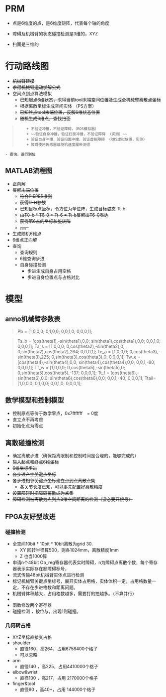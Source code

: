 # PRM

* 点是6维度的点，是6维度矩阵，代表每个轴的角度

* 障碍及机械臂的状态碰撞检测是3维的，XYZ

* 扫面是三维的



# 行动路线图
* ~~机械臂建模~~
* ~~求得机械臂运动学解公式~~
* 空间点到点算法模拟
    - ~~已知起点6维状态，求得当前tool末端空间位置及生成全机械臂离散点坐标~~
    - 根据离散坐标生成空间实体  （PS方案）
    - ~~已知终点tool末端位置，反解6维状态位置~~
    - ~~随机生成6维点，查找扫面~~
>         + 不验证冲撞，不验证障碍，（ROS模拟器）
>         + ~~验证自身冲撞，验证扫面冲撞，不验证障碍 （实测）~~
>         + 验证自身冲撞，验证扫面冲撞，验证虚拟障碍 （ROS虚拟放置，实测）
>         + 障碍使用传感器或随机速度履带测得
    - 查询，运行到位
        
## MATLAB流程图
* ~~正向解~~
* ~~反解末端位置~~
    - ~~符合PIEPER准则~~
    - ~~获得D-H参数~~
    - ~~已知目标点坐标，令方位为单位阵，生成目标姿态 Tt-b~~
    - ~~由T0-b * T6-0 * Tt-6 = Tt-b反解出T6-0表达~~
    - ~~获得第6点的坐标和旋转阵~~
    - ~~。。。~~
* 生成随机6维点
* 6维点正向解
* 查询
    - 查询规则
    - 6维查询步进
    - 自身碰撞检测
        + 步进生成自身占用空格
        + 步进自身位置点与占格对比

# 模型

## anno机械臂参数表

> Pb = [1,0,0,0;  0,1,0,0;    0,0,1,0;    0,0,0,1];
> 

> Ts_b = [cos(theta1),-sin(theta1),0,0;  sin(theta1),cos(theta1),0,0;    0,0,1,0;  0,0,0,1];
> Ta_s = [1,0,0,0;    0,cos(theta2),-sin(theta2),0;    0,sin(theta2),cos(theta2),264;  0,0,0,1];
> Te_a = [1,0,0,0;    0,cos(theta3),-sin(theta3),225;  0,sin(theta3),cos(theta3),0;    0,0,0,1];
> Tw_e = [cos(theta4),-sin(theta4),0,0;   sin(theta4),cos(theta4),0,0;    0,0,1,-80;   0,0,0,1];
> Tf_w = [1,0,0,0;    0,cos(theta5),-sin(theta5),0;    0,sin(theta5),cos(theta5),-137;  0,0,0,1];
> Tt_f = [cos(theta6),-sin(theta6),0,0;   sin(theta6),cos(theta6),0,0;    0,0,1,-40;   0,0,0,1];
> Ttail= [1,0,0,0;    0,1,0,0;    0,0,1,0;    0,0,0,1];

## 数学模型和控制模型
* 控制原点等价于数学零点，0x7fffffff　= 0度
* 直立点不再考虑
* 初始化点为零点


## 离散碰撞检测
* 确定离散步进（确保距离限制和控制时间是合理的，能够完成的）
* ~~输入起点和终点6维坐标~~
* ~~6维坐标步进~~
* ~~各步进产生关键点坐标~~
* ~~各步进相邻关键点坐标建立点到点离散点集~~
    - ~~各关节长度已知，可以事先配置好离散精度~~
* ~~设置障碍时把障碍离散成为点集~~
* ~~障碍检测被离散为点到点3维空间距离的检测（没必要开根号）~~

## FPGA友好型改进
### 碰撞检测
* 全空间10bit * 10bit * 10bit离散为grid 30.
    - XY 回转半径算500，则各1024mm，离散精度1mm
    - Z 也当1000算
* 申请n个48bit Ob_reg寄存器代表实时障碍，n为障碍点离散个数，每个寄存器表示实际存在额障碍标号，
* 流式传输48bit机械臂实体点进行检测
* 标记机械臂关键点坐标号，展开实体占用格，实体体积一定，占用格数量一定，不存在步进格数和距离问题。
* 机械臂体积越大，占用格数越多，需要打的拍越多。（不算并行）
* 
* 函数修改两个寄存器
* 碰撞检测 ，按位与，出现1则碰撞。


### 几何转占格
* XYZ坐标直接变占格
* shoulder
    - 直径160，高264，占用6758400个格子
    - 可以忽略
* arm
    - 直径140 ，高225，占用4410000个格子
* elbow&wrist 
    - 直径100 ，高217，占用 2170000个格子
* finger&tool
    - 直径60 ，高40+，占用  144000个格子

